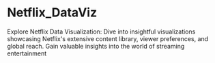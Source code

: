 # Netflix_DataViz
Explore Netflix Data Visualization: Dive into insightful visualizations showcasing Netflix's extensive content library, viewer preferences, and global reach. Gain valuable insights into the world of streaming entertainment
